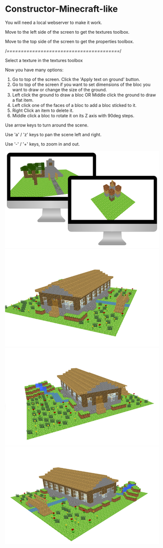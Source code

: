 # Constructor-Minecraft-like

You will need a local webserver to make it work.

Move to the left side of the screen to get the textures toolbox.

Move to the top side of the screen to get the properties toolbox.

/*========================================*/

Select a texture in the textures toolbox

Now you have many options:
1) Go to top of the screen. Click the 'Apply text on ground' button.
2) Go to top of the screen if you want to set dimensions of the bloc you want to draw or change the size of the ground.
3) Left click the ground to draw a bloc OR Middle click the ground to draw a flat item.
4) Left click one of the faces of a bloc to add a bloc sticked to it.
5) Right Click an item to delete it.
6) Middle click a bloc to rotate it on its Z axis with 90deg steps.

Use arrow keys to turn around the scene.

Use 'a' / 'z' keys to pan the scene left and right.

Use '-' / '+' keys, to zoom in and out.

![alt text](https://github.com/AlexBelin/Constructor-Minecraft-like/blob/master/demos.jpg?raw=true)
![alt text](https://github.com/AlexBelin/Constructor-Minecraft-like/blob/master/screen01.jpg?raw=true)
![alt text](https://github.com/AlexBelin/Constructor-Minecraft-like/blob/master/screen02.jpg?raw=true)
![alt text](https://github.com/AlexBelin/Constructor-Minecraft-like/blob/master/screen03.jpg?raw=true)
